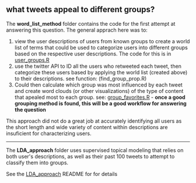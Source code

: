 ## what tweets appeal to different groups?

The **word_list_method** folder contains the code for the first attempt at answering this question. The general apprach here was to:
  1) view the user descriptions of users from known groups to create a world list of terms that could be used to categorize users into different groups based on the respective user descriptions. The code for this is in [user_groups.R](https://github.com/Science-for-Nature-and-People/soc-twitter/blob/master/influencers/word_list_method/user_groups.R)
  2) use the twitter API to ID all the users who retweeted each tweet, then categorize these users based by applying the world list (created above) to their descriptions. see function: (find_group_prop.R)
  3) Could then calculate which group was most influenced by each tweet and create word clouds (or other visualizations) of the type of content that apealed most to each group. see: [group_favorites.R](https://github.com/Science-for-Nature-and-People/soc-twitter/blob/master/influencers/word_list_method/group_favorites.R)
    - **once a good grouping method is found, this will be a good workflow for answering the question**
  
  This approach did not do a great job at accurately identifying all users as the short length and wide variety of content within descriptions are insuficient for characterizing users.    
  
  ***
    
The **LDA_approach** folder uses supervised topical modeling that relies on both user's descriptions, as well as their past 100 tweets to attempt to classify them into groups.  

See the [LDA_approach](https://github.com/Science-for-Nature-and-People/soc-twitter/tree/master/influencers/lda_approach) README for for details

